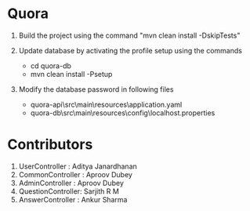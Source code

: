 # Quora

1. Build the project using the command "mvn clean install -DskipTests"
2. Update database by activating the profile setup using the commands
   * cd quora-db
   * mvn clean install -Psetup
   
3. Modify the database password in following files
   * quora-api\src\main\resources\application.yaml 
   * quora-db\src\main\resources\config\localhost.properties
   
# Contributors

1. UserController : Aditya Janardhanan
2. CommonController : Aproov Dubey
3. AdminController : Aproov Dubey
4. QuestionController: Sarjith R M
5. AnswerController : Ankur Sharma
